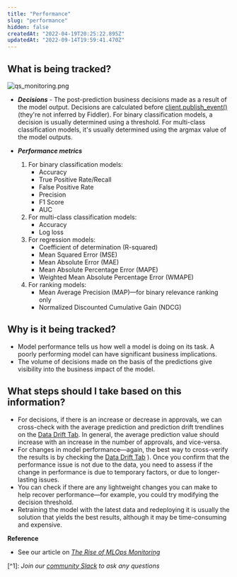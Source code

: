 ```yaml
---
title: "Performance"
slug: "performance"
hidden: false
createdAt: "2022-04-19T20:25:22.895Z"
updatedAt: "2022-09-14T19:59:41.470Z"
---
```

## What is being tracked?

![](https://files.readme.io/4a646d4-qs_monitoring.png "qs_monitoring.png")

- **_Decisions_** - The post-prediction business decisions made as a result of the model output. Decisions are calculated before [client.publish_event()](ref:clientpublish_event) (they're not inferred by Fiddler). For binary classification models, a decision is usually determined using a threshold. For multi-class classification models, it's usually determined using the argmax value of the model outputs.

- **_Performance metrics_**
  1. For binary classification models:
     - Accuracy
     - True Positive Rate/Recall
     - False Positive Rate
     - Precision
     - F1 Score
     - AUC
  2. For multi-class classification models:
     - Accuracy
     - Log loss
  3. For regression models:
     - Coefficient of determination (R-squared)
     - Mean Squared Error (MSE)
     - Mean Absolute Error (MAE)
     - Mean Absolute Percentage Error (MAPE)
     - Weighted Mean Absolute Percentage Error (WMAPE)
  4. For ranking models:
     - Mean Average Precision (MAP)—for binary relevance ranking only
     - Normalized Discounted Cumulative Gain (NDCG)

## Why is it being tracked?

- Model performance tells us how well a model is doing on its task. A poorly performing model can have significant business implications.
- The volume of decisions made on the basis of the predictions give visibility into the business impact of the model.

## What steps should I take based on this information?

- For decisions, if there is an increase or decrease in approvals, we can cross-check with the average prediction and prediction drift trendlines on the [Data Drift Tab](doc:data-drift). In general, the average prediction value should increase with an increase in the number of approvals, and vice-versa.
- For changes in model performance—again, the best way to cross-verify the results is by checking the [Data Drift Tab](doc:data-drift) ). Once you confirm that the performance issue is not due to the data, you need to assess if the change in performance is due to temporary factors, or due to longer-lasting issues.
- You can check if there are any lightweight changes you can make to help recover performance—for example, you could try modifying the decision threshold.
- Retraining the model with the latest data and redeploying it is usually the solution that yields the best results, although it may be time-consuming and expensive.

**Reference**

- See our article on [_The Rise of MLOps Monitoring_](https://www.fiddler.ai/blog/the-rise-of-mlops-monitoring)

[^1]\: _Join our [community Slack](https://www.fiddler.ai/slackinvite) to ask any questions_